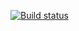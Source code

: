 [![Build status](https://ci.appveyor.com/api/projects/status/gj19bnvayj198xlp?svg=true)](https://ci.appveyor.com/project/domainlover/aqa5-testmode)
